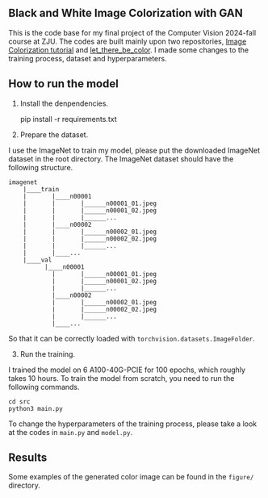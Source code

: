 ## Black and White Image Colorization with GAN
This is the code base for my final project of the Computer Vision 2024-fall course at ZJU. The codes are built mainly upon two repositories, 
[Image Colorization tutorial](https://github.com/moein-shariatnia/Deep-Learning/tree/main/Image%20Colorization%20Tutorial) and [let_there_be_color](https://github.com/pauljcb/let_there_be_color).
I made some changes to the training process, dataset and hyperparameters.

## How to run the model
1. Install the denpendencies.

    pip install -r requirements.txt

2. Prepare the dataset.

I use the ImageNet to train my model, please put the downloaded ImageNet dataset in the root directory. The ImageNet dataset should have the following structure.

    imagenet
        |____train
        |       |____n00001
        |       |       |______n00001_01.jpeg
        |       |       |______n00001_02.jpeg
        |       |       |______...
        |       |____n00002
        |       |       |______n00002_01.jpeg
        |       |       |______n00002_02.jpeg
        |       |       |______...
        |       |____... 
        |____val
              |____n00001
                |       |______n00001_01.jpeg
                |       |______n00001_02.jpeg
                |       |______...
                |____n00002
                |       |______n00002_01.jpeg
                |       |______n00002_02.jpeg
                |       |______...
                |____... 

So that it can be correctly loaded with `torchvision.datasets.ImageFolder`.

3. Run the training.

I trained the model on 6 A100-40G-PCIE for 100 epochs, which roughly takes 10 hours. To train the model from scratch, you need to run the following commands.

    cd src
    python3 main.py

To change the hyperparameters of the training process, please take a look at the codes in `main.py` and `model.py`.

## Results
Some examples of the generated color image can be found in the `figure/` directory.